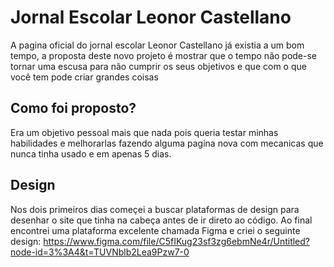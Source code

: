 # Jornal Escolar Leonor Castellano
A pagina oficial do jornal escolar Leonor Castellano já existia a um bom tempo, a proposta deste novo projeto é mostrar que o tempo não pode-se tornar uma escusa para não cumprir os seus objetivos e que com o que você tem pode criar grandes coisas

## Como foi proposto?
Era um objetivo pessoal mais que nada pois queria testar minhas habilidades e melhorarlas fazendo alguma pagina nova com mecanicas que nunca tinha usado e em apenas 5 dias.

## Design
Nos dois primeiros dias começei a buscar plataformas de design para desenhar o site que tinha na cabeça antes de ir direto ao código. Ao final encontrei uma plataforma excelente chamada Figma e criei o seguinte design:
https://www.figma.com/file/C5fIKug23sf3zg6ebmNe4r/Untitled?node-id=3%3A4&t=TUVNblb2Lea9Pzw7-0
